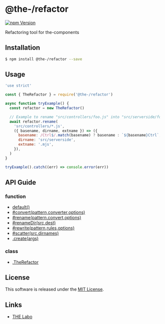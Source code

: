 @the-/refactor
==========

<!---
This file is generated by the-tmpl. Do not update manually.
--->

<!-- Badge Start -->
<a name="badges"></a>

[![npm Version][bd_npm_shield_url]][bd_npm_url]

[bd_repo_url]: https://github.com/the-labo/the
[bd_travis_url]: http://travis-ci.org/the-labo/the
[bd_travis_shield_url]: http://img.shields.io/travis/the-labo/the.svg?style=flat
[bd_travis_com_url]: http://travis-ci.com/the-labo/the
[bd_travis_com_shield_url]: https://api.travis-ci.com/the-labo/the.svg?token=
[bd_license_url]: https://github.com/the-labo/the/blob/master/LICENSE
[bd_npm_url]: http://www.npmjs.org/package/@the-/refactor
[bd_npm_shield_url]: http://img.shields.io/npm/v/@the-/refactor.svg?style=flat
[bd_standard_url]: http://standardjs.com/
[bd_standard_shield_url]: https://img.shields.io/badge/code%20style-standard-brightgreen.svg

<!-- Badge End -->


<!-- Description Start -->
<a name="description"></a>

Refactoring tool for the-components

<!-- Description End -->


<!-- Overview Start -->
<a name="overview"></a>




<!-- Overview End -->


<!-- Sections Start -->
<a name="sections"></a>

<!-- Section from "doc/readme/01.Installation.md.hbs" Start -->

<a name="section-doc-readme-01-installation-md"></a>

Installation
-----

```bash
$ npm install @the-/refactor --save
```


<!-- Section from "doc/readme/01.Installation.md.hbs" End -->

<!-- Section from "doc/readme/02.Usage.md.hbs" Start -->

<a name="section-doc-readme-02-usage-md"></a>

Usage
---------

```javascript
'use strict'

const { TheRefactor } = require('@the-/refactor')

async function tryExample() {
  const refactor = new TheRefactor()

  // Example to rename "src/controllers/foo.js" into "src/serverside/fooCtrl.mjs"
  await refactor.rename(
    'src/controllers/*.js',
    ({ basename, dirname, extname }) => ({
      basename: /Ctrl$/.match(basename) ? basename : `${basename}Ctrl`,
      dirname: 'src/serverside',
      extname: '.mjs',
    }),
  )
}

tryExample().catch((err) => console.error(err))

```


<!-- Section from "doc/readme/02.Usage.md.hbs" End -->


<!-- Sections Start -->

<a name="api"></a>

## API Guide

### function
- [default()](./doc/api/api.md#default)
- [#convert(pattern,converter,options)](./doc/api/api.md#module_@the-/refactor.TheRefactor#convert)
- [#rename(pattern,convert,options)](./doc/api/api.md#module_@the-/refactor.TheRefactor#rename)
- [#renameDir(src,dest)](./doc/api/api.md#module_@the-/refactor.TheRefactor#renameDir)
- [#rewrite(pattern,rules,options)](./doc/api/api.md#module_@the-/refactor.TheRefactor#rewrite)
- [#scatter(src,dirnames)](./doc/api/api.md#module_@the-/refactor.TheRefactor#scatter)
- [.create(args)](./doc/api/api.md#module_@the-/refactor.create)
### class
- [.TheRefactor](./doc/api/api.md#module_@the-/refactor.TheRefactor)

<!-- LICENSE Start -->
<a name="license"></a>

License
-------
This software is released under the [MIT License](https://github.com/the-labo/the/blob/master/LICENSE).

<!-- LICENSE End -->


<!-- Links Start -->
<a name="links"></a>

Links
------

+ [THE Labo][the_labo_url]

[the_labo_url]: https://github.com/the-labo

<!-- Links End -->
